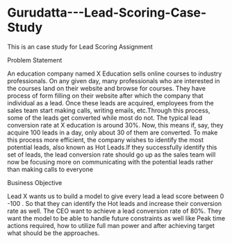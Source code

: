 # Gurudatta---Lead-Scoring-Case-Study
This is an case study for Lead Scoring Assignment

Problem Statement

 An education company named X Education sells online courses to industry professionals.
On any given day, many professionals who are interested in the courses land on their website and browse for courses. They have process of form filling on their website after which the company that individual as a lead.
Once these leads are acquired, employees from the sales team start making calls, writing emails, etc.Through this process, some of the leads get converted while most do not. 
The typical lead conversion rate at X education is around 30%. Now, this means if, say, they acquire 100 leads in a day, only about 30 of them are converted. To make this process more efficient, 
the company wishes to identify the most potential leads, also known as Hot Leads.If they successfully identify this set of leads, the lead conversion rate should go up as the sales 
team will now be focusing more on communicating with the potential leads rather than making calls to everyone

Business Objective

Lead X wants us to build a model to give every lead a lead score between 0 -100 . So that they can identify the Hot leads and increase their conversion rate as well. 
The CEO want to achieve a lead conversion rate of 80%.
They want the model to be able to handle future constraints as well like Peak time actions required, how to utilize full man power and after achieving target what should be the approaches.
